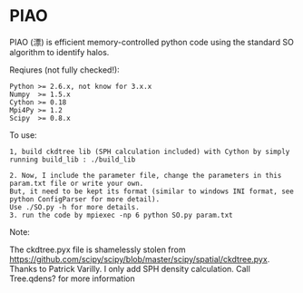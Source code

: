PIAO
====

PIAO (漂) is efficient memory-controlled python code using the standard SO algorithm to identify halos.


Reqiures (not fully checked!): 

    Python >= 2.6.x, not know for 3.x.x
    Numpy  >= 1.5.x
    Cython >= 0.18
    Mpi4Py >= 1.2
    Scipy  >= 0.8.x

To use:

    1, build ckdtree lib (SPH calculation included) with Cython by simply running build_lib : ./build_lib

    2. Now, I include the parameter file, change the parameters in this param.txt file or write your own.
	But, it need to be kept its format (similar to windows INI format, see python ConfigParser for more detail). 
	Use ./SO.py -h for more details.
    3. run the code by mpiexec -np 6 python SO.py param.txt

Note:

The ckdtree.pyx file is shamelessly stolen from 
https://github.com/scipy/scipy/blob/master/scipy/spatial/ckdtree.pyx.
Thanks to Patrick Varilly.
I only add SPH density calculation. Call Tree.qdens? for more information
